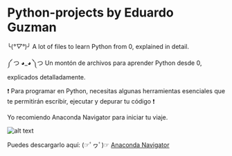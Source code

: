 # Python-projects by Eduardo Guzman
╰(*°▽°*)╯ A lot of files to learn Python from 0, explained in detail.

༼ つ ◕_◕ ༽つ Un montón de archivos para aprender Python desde 0, explicados detalladamente.

❗ Para programar en Python, necesitas algunas herramientas esenciales que te permitirán escribir, ejecutar y depurar tu código ❗

Yo recomiendo Anaconda Navigator para iniciar tu viaje.

![alt text](https://fileswin.com/wp-content/uploads/2019/08/Anaconda-Navigator-Icon-68x68.png)


Puedes descargarlo aquí: (☞ﾟヮﾟ)☞ [Anaconda Navigator](https://anaconda.org/anaconda/anaconda-navigator)
